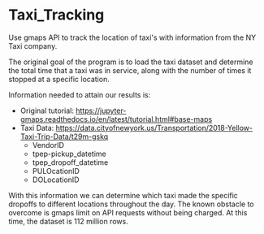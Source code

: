 # Taxi_Tracking
Use gmaps API to track the location of taxi's with information from the NY Taxi company.

The original goal of the program is to load the taxi dataset and determine the total time that a taxi was in service, 
along with the number of times it stopped at a specific location. 

Information needed to attain our results is:
* Original tutorial: https://jupyter-gmaps.readthedocs.io/en/latest/tutorial.html#base-maps
* Taxi Data: https://data.cityofnewyork.us/Transportation/2018-Yellow-Taxi-Trip-Data/t29m-gskq
  * VendorID
  * tpep-pickup_datetime
  * tpep_dropoff_datetime
  * PULOcationID
  * DOLocationID

With this information we can determine which taxi made the specific dropoffs to different locations throughout the day.
The known obstacle to overcome is gmaps limit on API requests without being charged. At this time, the dataset is 112 million rows.
